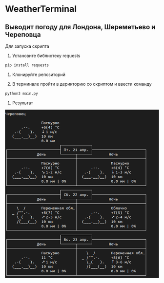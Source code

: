 # WeatherTerminal
## Выводит погоду для Лондона, Шереметьево и Череповца

Для запуска скрипта 

1. Установите библиотеку requests
```python
pip install requests
```
1. Клонируйте репозиторий

1. В терминале пройти в дерикторию со скриптом и ввести команду
```python
python3 main.py
```
1. Результат

![Результат](https://github.com/morozgit/WeatherTerminal/blob/master/Result.png)

